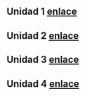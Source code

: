 ## Unidad 1 [enlace](https://github.com/nicoaldopaez/sge_anpa/tree/main/Ud1)
## Unidad 2 [enlace](https://github.com/nicoaldopaez/sge_anpa/tree/main/Ud2)
## Unidad 3 [enlace](https://github.com/nicoaldopaez/sge_anpa/blob/main/Ud3/Index.md)
## Unidad 4 [enlace](https://github.com/nicoaldopaez/sge_anpa/blob/main/ud4/index.md)